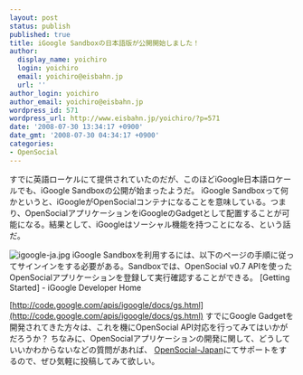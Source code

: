 ```yaml
---
layout: post
status: publish
published: true
title: iGoogle Sandboxの日本語版が公開開始しました！
author:
  display_name: yoichiro
  login: yoichiro
  email: yoichiro@eisbahn.jp
  url: ''
author_login: yoichiro
author_email: yoichiro@eisbahn.jp
wordpress_id: 571
wordpress_url: http://www.eisbahn.jp/yoichiro/?p=571
date: '2008-07-30 13:34:17 +0900'
date_gmt: '2008-07-30 04:34:17 +0900'
categories:
- OpenSocial
---
```


すでに英語ローケルにて提供されていたのだが、このほどiGoogle日本語ロケールでも、iGoogle Sandboxの公開が始まったようだ。
iGoogle Sandboxって何かというと、iGoogleがOpenSocialコンテナになることを意味している。つまり、OpenSocialアプリケーションをiGoogleのGadgetとして配置することが可能になる。結果として、iGoogleはソーシャル機能を持つことになる、という話だ。

![igoogle-ja.jpg](http://www.eisbahn.jp/yoichiro/images/igoogle-ja.jpg)
iGoogle Sandboxを利用するには、以下のページの手順に従ってサインインをする必要がある。Sandboxでは、OpenSocial v0.7 APIを使ったOpenSocialアプリケーションを登録して実行確認することができる。
[Getting Started] - iGoogle Developer Home

[http://code.google.com/apis/igoogle/docs/gs.html](http://code.google.com/apis/igoogle/docs/gs.html)
すでにGoogle Gadgetを開発されてきた方々は、これを機にOpenSocial API対応を行ってみてはいかがだろうか？
ちなみに、OpenSocialアプリケーションの開発に関して、どうしていいかわからないなどの質問があれば、
[OpenSocial-Japan](http://groups.google.co.jp/group/opensocial-japan)にてサポートをするので、ぜひ気軽に投稿してみて欲しい。
